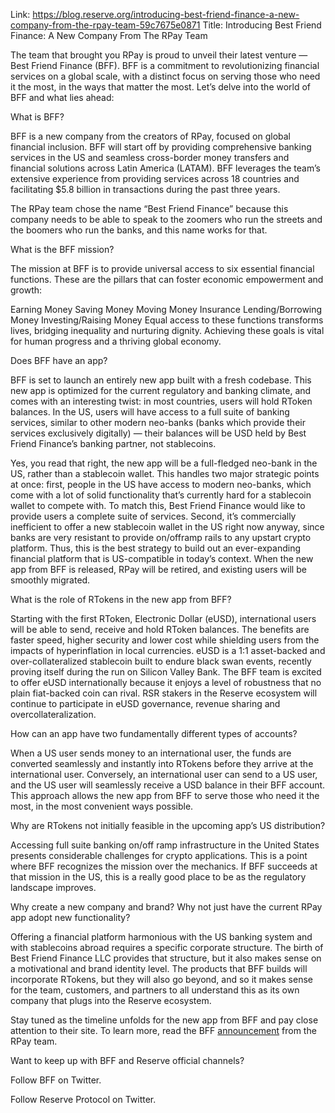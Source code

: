 Link: https://blog.reserve.org/introducing-best-friend-finance-a-new-company-from-the-rpay-team-59c7675e0871
Title: Introducing Best Friend Finance: A New Company From The RPay Team

The team that brought you RPay is proud to unveil their latest venture — Best Friend Finance (BFF). BFF is a commitment to revolutionizing financial services on a global scale, with a distinct focus on serving those who need it the most, in the ways that matter the most. Let’s delve into the world of BFF and what lies ahead:

What is BFF?

BFF is a new company from the creators of RPay, focused on global financial inclusion. BFF will start off by providing comprehensive banking services in the US and seamless cross-border money transfers and financial solutions across Latin America (LATAM). BFF leverages the team’s extensive experience from providing services across 18 countries and facilitating $5.8 billion in transactions during the past three years.

The RPay team chose the name “Best Friend Finance” because this company needs to be able to speak to the zoomers who run the streets and the boomers who run the banks, and this name works for that.

What is the BFF mission?

The mission at BFF is to provide universal access to six essential financial functions. These are the pillars that can foster economic empowerment and growth:

Earning Money
Saving Money
Moving Money
Insurance
Lending/Borrowing Money
Investing/Raising Money
Equal access to these functions transforms lives, bridging inequality and nurturing dignity. Achieving these goals is vital for human progress and a thriving global economy.

Does BFF have an app?

BFF is set to launch an entirely new app built with a fresh codebase. This new app is optimized for the current regulatory and banking climate, and comes with an interesting twist: in most countries, users will hold RToken balances. In the US, users will have access to a full suite of banking services, similar to other modern neo-banks (banks which provide their services exclusively digitally) — their balances will be USD held by Best Friend Finance’s banking partner, not stablecoins.

Yes, you read that right, the new app will be a full-fledged neo-bank in the US, rather than a stablecoin wallet. This handles two major strategic points at once: first, people in the US have access to modern neo-banks, which come with a lot of solid functionality that’s currently hard for a stablecoin wallet to compete with. To match this, Best Friend Finance would like to provide users a complete suite of services. Second, it’s commercially inefficient to offer a new stablecoin wallet in the US right now anyway, since banks are very resistant to provide on/offramp rails to any upstart crypto platform. Thus, this is the best strategy to build out an ever-expanding financial platform that is US-compatible in today’s context. When the new app from BFF is released, RPay will be retired, and existing users will be smoothly migrated.

What is the role of RTokens in the new app from BFF?

Starting with the first RToken, Electronic Dollar (eUSD), international users will be able to send, receive and hold RToken balances. The benefits are faster speed, higher security and lower cost while shielding users from the impacts of hyperinflation in local currencies. eUSD is a 1:1 asset-backed and over-collateralized stablecoin built to endure black swan events, recently proving itself during the run on Silicon Valley Bank. The BFF team is excited to offer eUSD internationally because it enjoys a level of robustness that no plain fiat-backed coin can rival. RSR stakers in the Reserve ecosystem will continue to participate in eUSD governance, revenue sharing and overcollateralization.

How can an app have two fundamentally different types of accounts?

When a US user sends money to an international user, the funds are converted seamlessly and instantly into RTokens before they arrive at the international user. Conversely, an international user can send to a US user, and the US user will seamlessly receive a USD balance in their BFF account. This approach allows the new app from BFF to serve those who need it the most, in the most convenient ways possible.

Why are RTokens not initially feasible in the upcoming app’s US distribution?

Accessing full suite banking on/off ramp infrastructure in the United States presents considerable challenges for crypto applications. This is a point where BFF recognizes the mission over the mechanics. If BFF succeeds at that mission in the US, this is a really good place to be as the regulatory landscape improves.

Why create a new company and brand? Why not just have the current RPay app adopt new functionality?

Offering a financial platform harmonious with the US banking system and with stablecoins abroad requires a specific corporate structure. The birth of Best Friend Finance LLC provides that structure, but it also makes sense on a motivational and brand identity level. The products that BFF builds will incorporate RTokens, but they will also go beyond, and so it makes sense for the team, customers, and partners to all understand this as its own company that plugs into the Reserve ecosystem.

Stay tuned as the timeline unfolds for the new app from BFF and pay close attention to their site. To learn more, read the BFF [announcement](https://www.bestfriend.finance/article) from the RPay team.

Want to keep up with BFF and Reserve official channels?

Follow BFF on Twitter.

Follow Reserve Protocol on Twitter.
